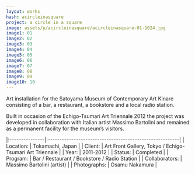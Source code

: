 ```yaml
---
layout: works
hash: acircleinasquare
project: a circle in a square
image: assets/p/acircleinasquare/acircleinasquare-01-1024.jpg
image1: 01
image2: 02
image3: 03
image4: 04
image5: 05
image6: 06
image7: 07
image8: 08
image9: 09
image10: 10
---
```


Art installation for the Satoyama Museum of Contemporary Art Kinare consisting of a bar, a restaurant, a bookstore and a local radio station.

Built in occasion of the Echigo-Tsumari Art Triennale 2012 the project was developed in collaboration with Italian artist Massimo Bartolini and remained as a permanent facility for the museum’s visitors.


|:---------------|:--------------------------------------------------------|
| Location:      | Tokamachi, Japan                                        |
| Client:        | Art Front Gallery, Tokyo / Echigo-Tsumari Art Triennale |
| Year:          | 2011-2012                                               |
| Status:        | Completed                                               |
| Program:       | Bar / Restaurant / Bookstore / Radio Station            |
| Collaborators: | Massimo Bartolini (artist)                              |
| Photographs:   | Osamu Nakamura                                          |
